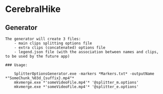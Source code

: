# CerebralHike

## Generator
	The generator will create 3 files:
		- main clips splitting options file
		- extra clips (concatenated) options file
		- legend.json file (with the association between names and clips, to be used by the future app)

	### Usage:

~~~
	SplitterOptionsGenerator.exe -markers *Markers.txt* -outputName *"SomeChunk_%03d_{suffix}.mp4"*
	mkvmerge.exe *'someVideoFile.mp4'* '@splitter_m.options'
	mkvmerge.exe *'someVideoFile.mp4'* '@splitter_e.options'
~~~




